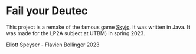﻿# Fail your Deutec

This project is a remake of the famous game [Skyjo](https://www.magilano.com/produkt/skyjo/). It was written in Java.
It was made for the LP2A subject at UTBM) in spring 2023.

Eliott Speyser - Flavien Bollinger
2023
